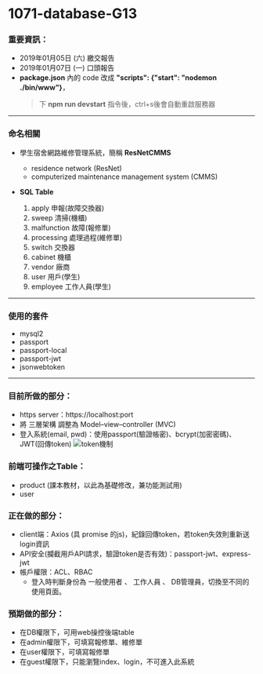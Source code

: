 # 1071-database-G13

### 重要資訊：
* 2019年01月05日 (六) 繳交報告
* 2019年01月07日 (一) 口頭報告
* **package.json** 內的 code 改成 **"scripts": {"start": "nodemon ./bin/www"}**，
  > 下 **npm run devstart** 指令後，ctrl+s後會自動重啟服務器
---

### 命名相關
* 學生宿舍網路維修管理系統，簡稱 **ResNetCMMS**
  * residence network (ResNet)
  * computerized maintenance management system (CMMS)

* **SQL Table**
  1. apply 申報(故障交換器)
  1. sweep 清掃(機櫃)
  1. malfunction 故障(報修單)
  1. processing 處理過程(維修單)
  1. switch 交換器
  1. cabinet 機櫃
  1. vendor 廠商
  1. user 用戶(學生)
  1. employee 工作人員(學生)
---

### 使用的套件
* mysql2
* passport
* passport-local
* passport-jwt
* jsonwebtoken
---

### 目前所做的部分：
* https server：https://localhost:port
* 將 三層架構 調整為 Model–view–controller (MVC)
* 登入系統(email, pwd)：使用passport(驗證帳密)、bcrypt(加密密碼)、JWT(回傳token)
![token機制](https://cdn-images-1.medium.com/max/1334/1*7T41R0dSLEzssIXPHpvimQ.png)

### 前端可操作之Table：
* product (課本教材，以此為基礎修改，兼功能測試用)
* user

### 正在做的部分：
* client端：Axios (具 promise 的js)，紀錄回傳token，若token失效則重新送login資訊
* API安全(攔截用戶API請求，驗證token是否有效)：passport-jwt、express-jwt
* 帳戶權限：ACL、RBAC
  * 登入時判斷身份為 一般使用者 、 工作人員 、 DB管理員，切換至不同的使用頁面。

### 預期做的部分：
* 在DB權限下，可用web操控後端table
* 在admin權限下，可填寫報修單、維修單
* 在user權限下，可填寫報修單
* 在guest權限下，只能瀏覽index、login，不可進入此系統
